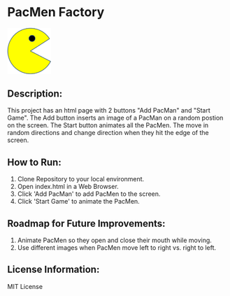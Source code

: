 # PacMen Factory
<img src= "images/PacMan1.png" width='100'/>

## Description:
This project has an html page with 2 buttons "Add PacMan" and "Start Game".  The Add button inserts an image of a PacMan on a random postion on the screen.  The Start button animates all the PacMen.  The move in random directions and change direction when they hit the edge of the screen.

## How to Run:
1. Clone Repository to your local environment.
2. Open index.html in a Web Browser.
3. Click 'Add PacMan' to add PacMen to the screen.
4. Click 'Start Game' to animate the PacMen.

## Roadmap for Future Improvements:
1. Animate PacMen so they open and close their mouth while moving.
2. Use different images when PacMen move left to right vs. right to left.

## License Information:
MIT License